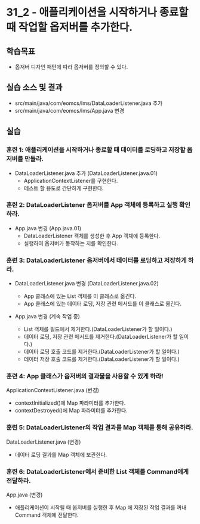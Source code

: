 # 31_2 - 애플리케이션을 시작하거나 종료할 때 작업할 옵저버를 추가한다.

## 학습목표

- 옵저버 디자인 패턴에 따라 옵저버를 정의할 수 있다.

## 실습 소스 및 결과

- src/main/java/com/eomcs/lms/DataLoaderListener.java 추가
- src/main/java/com/eomcs/lms/App.java 변경

## 실습  

### 훈련 1: 애플리케이션을 시작하거나 종료할 때 데이터를 로딩하고 저장할 옵저버를 만들라.

- DataLoaderListener.java 추가 (DataLoaderListener.java.01)
  - ApplicationContextListener를 구현한다.
  - 테스트 할 용도로 간단하게 구현한다.

### 훈련 2: DataLoaderListener 옵저버를 App 객체에 등록하고 실행 확인하라.

- App.java 변경 (App.java.01)
  - DataLoaderListener 객체를 생성한 후 App 객체에 등록한다.
  - 실행하여 옵저버가 동작하는 지를 확인한다.

### 훈련 3: DataLoaderListener 옵저버에서 데이터를 로딩하고 저장하게 하라.

- DataLoaderListener.java 변경 (DataLoaderListener.java.02)
  - App 클래스에 있는 List 객체를 이 클래스로 옮긴다.
  - App 클래스에 있는 데이터 로딩, 저장 관련 메서드를 이 클래스로 옮긴다.

- App.java 변경 (계속 작업 중)
  - List 객체를 필드에서 제거한다.(DataLoaderListener가 할 일이다.)
  - 데이터 로딩, 저장 관련 메서드를 제거한다.(DataLoaderListener가 할 일이다.)
  - 데이터 로딩 호출 코드를 제거한다.(DataLoaderListener가 할 일이다.)
  - 데이터 저장 호출 코드를 제거한다.(DataLoaderListener가 할 일이다.)

### 훈련 4: App 클래스가 옵저버의 결과물을 사용할 수 있게 하라!

ApplicationContextListener.java (변경)

  - contextInitialized()에 Map 파라미터를 추가한다.
  - contextDestroyed()에 Map 파라미터를 추가한다.

### 훈련 5: DataLoaderListener의 작업 결과를 Map 객체를 통해 공유하라.

DataLoaderListener.java (변경)

  - 데이터 로딩 결과를 Map 객체에 보관한다.

### 훈련 6: DataLoaderListener에서 준비한 List 객체를 Command에게 전달하라.

App.java (변경)

  - 애플리케이션이 시작될 때 옵저버를 실행한 후 Map 에 저장된 작업 결과를 꺼내
    Command 객체에 전달한다.

